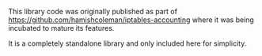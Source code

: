 This library code was originally published as part of https://github.com/hamishcoleman/iptables-accounting
where it was being incubated to mature its features.

It is a completely standalone library and only included here for simplicity.

